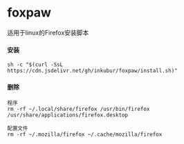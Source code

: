 # foxpaw
适用于linux的Firefox安装脚本

#### 安装

`sh -c "$(curl -SsL https://cdn.jsdelivr.net/gh/inkubur/foxpaw/install.sh)"`

#### 删除

```shell
程序
rm -rf ~/.local/share/firefox /usr/bin/firefox /usr/share/applications/firefox.desktop

配置文件
rm -rf ~/.mozilla/firefox ~/.cache/mozilla/firefox
```
